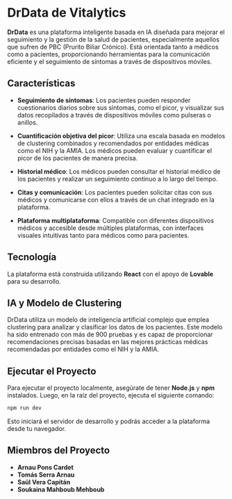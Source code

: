 # DrData de Vitalytics

**DrData** es una plataforma inteligente basada en IA diseñada para mejorar el seguimiento y la gestión de la salud de pacientes, especialmente aquellos que sufren de PBC (Prurito Biliar Crónico). Está orientada tanto a médicos como a pacientes, proporcionando herramientas para la comunicación eficiente y el seguimiento de síntomas a través de dispositivos móviles.

## Características

* **Seguimiento de síntomas**: Los pacientes pueden responder cuestionarios diarios sobre sus síntomas, como el picor, y visualizar sus datos recopilados a través de dispositivos móviles como pulseras o anillos.

* **Cuantificación objetiva del picor**: Utiliza una escala basada en modelos de clustering combinados y recomendados por entidades médicas como el NIH y la AMIA. Los médicos pueden evaluar y cuantificar el picor de los pacientes de manera precisa.

* **Historial médico**: Los médicos pueden consultar el historial médico de los pacientes y realizar un seguimiento continuo a lo largo del tiempo.

* **Citas y comunicación**: Los pacientes pueden solicitar citas con sus médicos y comunicarse con ellos a través de un chat integrado en la plataforma.

* **Plataforma multiplataforma**: Compatible con diferentes dispositivos médicos y accesible desde múltiples plataformas, con interfaces visuales intuitivas tanto para médicos como para pacientes.

## Tecnología

La plataforma está construida utilizando **React** con el apoyo de **Lovable** para su desarrollo.

## IA y Modelo de Clustering

DrData utiliza un modelo de inteligencia artificial complejo que emplea clustering para analizar y clasificar los datos de los pacientes. Este modelo ha sido entrenado con más de 900 pruebas y es capaz de proporcionar recomendaciones precisas basadas en las mejores prácticas médicas recomendadas por entidades como el NIH y la AMIA.

## Ejecutar el Proyecto

Para ejecutar el proyecto localmente, asegúrate de tener **Node.js** y **npm** instalados. Luego, en la raíz del proyecto, ejecuta el siguiente comando:

```bash
npm run dev
```

Esto iniciará el servidor de desarrollo y podrás acceder a la plataforma desde tu navegador.

## Miembros del Proyecto

* **Arnau Pons Cardet**
* **Tomás Serra Arnau**
* **Saül Vera Capitán**
* **Soukaina Mahboub Mehboub**

